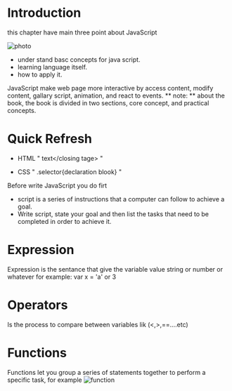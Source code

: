 # Introduction
this chapter have main three point about JavaScript

![photo](https://res.cloudinary.com/practicaldev/image/fetch/s--ohpJlve1--/c_imagga_scale,f_auto,fl_progressive,h_420,q_auto,w_1000/https://res.cloudinary.com/drquzbncy/image/upload/v1586605549/javascript_banner_sxve2l.jpg)

* under stand basc concepts for java script.
* learning language itself.
* how to apply it.

JavaScript make web page more interactive by access content, modify content, gallary script, animation, and react to events.
** note: ** about the book, the book is divided in two sections, core concept, and practical concepts.

# Quick Refresh
* HTML
" <opening tag with attribute>text</closing tage> "

* CSS 
" .selector{declaration blook} "

Before write JavaScript you do firt 
* script is a series of instructions that a
computer can follow to achieve a goal.
* Write script, state your goal and then list the tasks that need to be completed in order to achieve it.

# Expression
Expression is the sentance that give the variable value string or number or whatever for example:
var x = 'a' or 3

# Operators
Is the process to compare between variables lik (<,>,==....etc)

# Functions
Functions let you group a series of statements together to perform a
specific task, for example
![function](https://miro.medium.com/max/2400/1*xExpREKrGwLTaWK1ObK5pQ.png)





